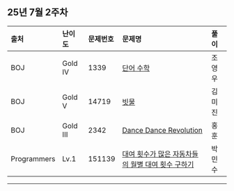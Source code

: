 ## 25년 7월 2주차

|출처|난이도|문제번호|문제명|풀이|
|:---|:---|:---|:---|:---|
|BOJ|Gold IV|1339|[단어 수학](https://www.acmicpc.net/problem/1339)|조영우|
|BOJ|Gold V|14719|[빗물](https://www.acmicpc.net/problem/14719)|김미진|
|BOJ|Gold III|2342|[Dance Dance Revolution](https://www.acmicpc.net/problem/2342)|홍훈|
|Programmers|Lv.1|151139|[대여 횟수가 많은 자동차들의 월별 대여 횟수 구하기](https://school.programmers.co.kr/learn/courses/30/lessons/151139)|박민수|

---
